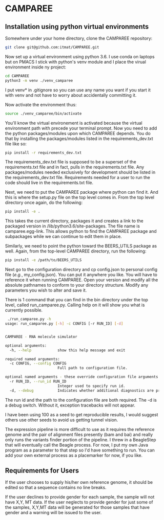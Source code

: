 # CAMPAREE

## Installation using python virtual environments

Somewhere under your home directory, clone the CAMPAREE repository:

```bash
git clone git@github.com:itmat/CAMPAREE.git
```

Now set up a virtual environment using python 3.6.  I use conda on laptops but on PMACS I stick
with python's venv module and I place the virual environment inside ny project:

```bash
cd CAMPAREE
python3 -m venv ./venv_camparee
```

I put venv* in .gitignore so you can use any name you want if you start it with venv and not have
to worry about accidentally committing it.

Now activate the environment thus:

```bash
source ./venv_camparee/bin/activate
```

You'll know the virtual environement is activated because the virtual environment path with precede
your terminal prompt.  Now you need to add the python packages/modules upon which CAMPAREE depends.
You do that by installing the packages/modules listed in the requirements_dev.txt file like so:

```bash
pip install -r requirements_dev.txt
```

The requirements_dev.txt file is supposed to be a superset of the requirements.txt file and in fact,
pulls in the requirements.txt file.  Any packages/modules needed exclusively for development should
be listed in the requirements_dev.txt file.  Requirements needed for a user to run the code should
live in the requirements.txt file.

Next, we need to put the CAMPAREE package where python can find it.  And this is where the setup.py
file on the top level comes in.  From the top level directory once again, do the following:

```bash
pip install -e .
```

This takes the current directory, packages it and creates a link to the packaged version in
<virtualenv>/lib/python3.6/site-packages.  The file name is camparee.egg-link.  This allows
python to find the CAMPAREE package and subpackages while we can continue to edit them in place.

Similarly, we need to point the python toward the BEERS_UTILS package as well. Again, from the
top-level CAMPAREE directory, run the following:

```bash
pip install -e /path/to/BEERS_UTILS
```

Next go to the configuration directory and cp config.json to personal config file
(_e.g._, my_config.json).  You can put it anywhere you like.  You will have to reference it
when running CAMPAREE.  Open your version and modify all the absolute pathnames to conform to
your directory structure.  Modify any parameters you wish to alter and save it.

There is 1 command that you can find in the bin directory under the top level, called run_camparee.py.
Calling help on it will show you what is currently possible.

```bash
 ./run_camparee.py -h
usage: run_camparee.py [-h] -c CONFIG [-r RUN_ID] [-d]


CAMPAREE - RNA molecule simulator

optional arguments:
  -h, --help            show this help message and exit

required named arguments:
  -c CONFIG, --config CONFIG
                        Full path to configuration file.

optional named arguments - these override configuration file arguments.:
  -r RUN_ID, --run_id RUN_ID
                        Integer used to specify run id.
  -d, --debug           Indicates whether additional diagnostics are printed.

```

The run id and the path to the configuration file are both required.  The -d is a debug switch.
Without it, exception tracebacks will not appear.

I have been using 100 as a seed to get reproducible results, I would suggest others use other
seeds to avoid us getting tunnel vision.

The expression pipeline is more difficult to use as it requires the reference genome and the pair
of alignment files presently (bam and bai) and really only runs the variants finder portion of
the pipeline.  I threw in a BeagleStep that will eventually call the Beagle process.  For now, I
put my own Java program as a parameter to that step so I'd have something to run.  You can
add your own external process as a placemarker for now, if you like.

## Requirements for Users

If the user chooses to supply his/her own reference genome, it should be edited so that a
sequence contains no line breaks.

If the user declines to provide gender for each sample, the sample will not have X,Y, MT
data.  If the user neglects to provide gender for just some of the samples, X,Y,MT data
will be generated for those samples that have gender and a warning will be issued to
the user.
